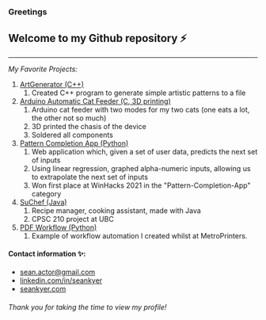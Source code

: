 ### Greetings

## Welcome to my Github repository ⚡
-------------------------------------
*My Favorite Projects:*
1. [ArtGenerator (C++)](https://github.com/seankyer/ArtGenerator)
   1. Created C++ program to generate simple artistic patterns to a file
2. [Arduino Automatic Cat Feeder (C, 3D printing)](https://github.com/seankyer/AutoCatFeeder)
   1. Arduino cat feeder with two modes for my two cats (one eats a lot, the other not so much)
   2. 3D printed the chasis of the device
   3. Soldered all components
3. [Pattern Completion App (Python)](https://github.com/seankyer/Pattern-Completion-App)
   1. Web application which, given a set of user data, predicts the next set of inputs
   2. Using linear regression, graphed alpha-numeric inputs, allowing us to extrapolate the next set of inputs
   3. Won first place at WinHacks 2021 in the "Pattern-Completion-App" category
4. [SuChef (Java)](https://github.com/seankyer/SuChef)
   1. Recipe manager, cooking assistant, made with Java
   2. CPSC 210 project at UBC
5. [PDF Workflow (Python)](https://github.com/seankyer/csv_pdf_workflow)
   1. Example of workflow automation I created whilst at MetroPrinters.
   
#### Contact information ✨:
* sean.actor@gmail.com
* [linkedin.com/in/seankyer](linkedin.com/in/seankyer)
* [seankyer.com](seankyer.com)

###### Thank you for taking the time to view my profile!

